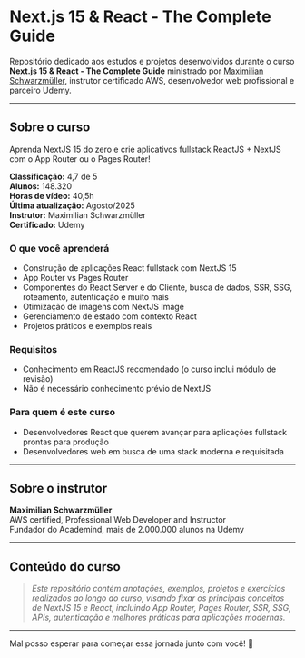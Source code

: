 # Next.js 15 & React - The Complete Guide

Repositório dedicado aos estudos e projetos desenvolvidos durante o curso **Next.js 15 & React - The Complete Guide** ministrado por [Maximilian Schwarzmüller](https://www.udemy.com/user/maximilian-schwarzmuller/), instrutor certificado AWS, desenvolvedor web profissional e parceiro Udemy.

---

## Sobre o curso

Aprenda NextJS 15 do zero e crie aplicativos fullstack ReactJS + NextJS com o App Router ou o Pages Router!

**Classificação:** 4,7 de 5  
**Alunos:** 148.320  
**Horas de vídeo:** 40,5h  
**Última atualização:** Agosto/2025  
**Instrutor:** Maximilian Schwarzmüller  
**Certificado:** Udemy

### O que você aprenderá

- Construção de aplicações React fullstack com NextJS 15
- App Router vs Pages Router
- Componentes do React Server e do Cliente, busca de dados, SSR, SSG, roteamento, autenticação e muito mais
- Otimização de imagens com NextJS Image
- Gerenciamento de estado com contexto React
- Projetos práticos e exemplos reais

### Requisitos

- Conhecimento em ReactJS recomendado (o curso inclui módulo de revisão)
- Não é necessário conhecimento prévio de NextJS

### Para quem é este curso

- Desenvolvedores React que querem avançar para aplicações fullstack prontas para produção
- Desenvolvedores web em busca de uma stack moderna e requisitada

---

## Sobre o instrutor

**Maximilian Schwarzmüller**  
AWS certified, Professional Web Developer and Instructor  
Fundador do Academind, mais de 2.000.000 alunos na Udemy

---

## Conteúdo do curso

> *Este repositório contém anotações, exemplos, projetos e exercícios realizados ao longo do curso, visando fixar os principais conceitos de NextJS 15 e React, incluindo App Router, Pages Router, SSR, SSG, APIs, autenticação e melhores práticas para aplicações modernas.*

---

Mal posso esperar para começar essa jornada junto com você! 🚀
